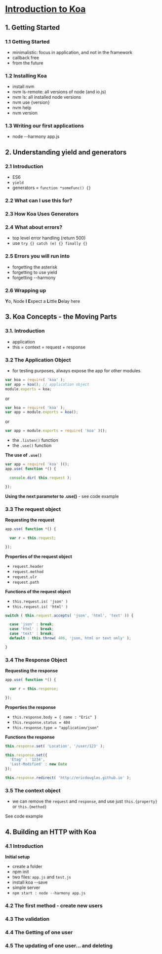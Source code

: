 # [Introduction to Koa](http://www.pluralsight.com/courses/javascript-koa-introduction)

## 1. Getting Started

### 1.1 Getting Started

- minimalistic: focus in application, and not in the framework
- callback free
- from the future

### 1.2 Installing Koa

- install nvm
- nvm ls-remote: all versions of node (and io.js)
- nvm ls: all installed node versions
- nvm use {version}
- nvm help
- nvm version

### 1.3 Writing our first applications

- node --harmony app.js

## 2. Understanding yield and generators

### 2.1 Introduction

- ES6
- `yield`
- generators = `function *someFunc() {}`

### 2.2 What can I use this for?

### 2.3 How Koa Uses Generators

### 2.4 What about errors?

- top level error handling (return 500)
- use `try {} catch (e) {} finally {}`

### 2.5 Errors you will run into

- forgetting the asterisk
- forgetting to use yield
- forgetting --harmony

### 2.6 Wrapping up

**Y**o, Node
**I**
**E**xpect a
**L**ittle
**D**elay here

## 3. Koa Concepts - the Moving Parts

### 3.1. Introduction

- application
- this = context = request + response

### 3.2 The Application Object

- for testing purposes, always expose the app for other modules

```js
var koa = require( 'koa' );
var app = koa(); // application object
module.exports = koa;
```

or

```js
var koa = require( 'koa' );
var app = module.exports = koa();
```

or


```js
var app = module.exports = require( 'koa' )();
```

- the `.listen()` function
- the `.use()` function

**The use of `.use()`**

```js
var app = require( 'koa' )();
app.use( function *() {

  console.dir( this.request );

});
```

**Using the next parameter to .use()** - see code example

### 3.3 The request object

**Requesting the request**

```js
app.use( function *() {

  var r = this.request;

});
```

**Properties of the request object**

- `request.header`
- `request.method`
- `request.ulr`
- `request.path`

**Functions of the request object**


- `this.request.is( 'json' )`
- `this.request.is( 'html' )`

```js
switch ( this.request.accepts( 'json', 'html', 'text' )) {

  case 'json' : break;
  case 'html' : break;
  case 'text' : break;
  default : this.throw( 406, 'json, html or text only' );

}
```

### 3.4 The Response Object

**Requesting the response**

```js
app.use( function *() {

  var r = this.response;

});
```

**Properties the response**

- `this.response.body = { name : "Eric" }`
- `this.response.status = 404`
- `this.response.type = "application/json"`

**Functions the response**

```js
this.response.set( 'Location', '/user/123' );

this.response.set({
  'Etag' : '1234',
  'Last-Modified' : new Date
});

this.response.redirect( 'http://ericdouglas.github.io' );
```

### 3.5 The context object

- we can remove the `request` and `response`, and use just `this.{property}` or `this.{method}`

See code example

## 4. Building an HTTP with Koa

### 4.1 Introduction

**Initial setup**

- create a folder
- npm init
- two files: `app.js` and `test.js`
- install koa --save
- simple server
- `npm start : node --harmony app.js`

### 4.2 The first method - create new users

### 4.3 The validation

### 4.4 The Getting of one user

### 4.5 The updating of one user... and deleting


